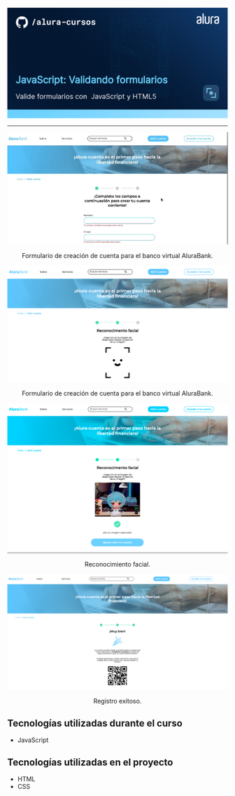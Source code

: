 <p align="center"> <img src="img/68747470733a2f2f696d6775722e636f6d2f6d49426d63454c2e706e67.png" alt="Javascript: validando formularios"> </p>

<hr>

<p align="center"> <img src="img/alurabank1.gif" alt="Logo de Alura"> </p>
<p align="center">Formulario de creación de cuenta para el banco virtual AluraBank.</p>

<p align="center"> <img src="img/alurabank2.png" alt="Logo de Alura"> </p>
<p align="center">Formulario de creación de cuenta para el banco virtual AluraBank.</p>

<p align="center"> <img src="img/alurabank3.png" alt="Logo de Alura"> </p>
<p align="center">Reconocimiento facial.</p>

<p align="center"> <img src="img/alurabank4.png" alt="Logo de Alura"> </p>
<p align="center">Registro exitoso.</p>


## Tecnologías utilizadas durante el curso
* JavaScript

## Tecnologías utilizadas en el proyecto
* HTML
* CSS
